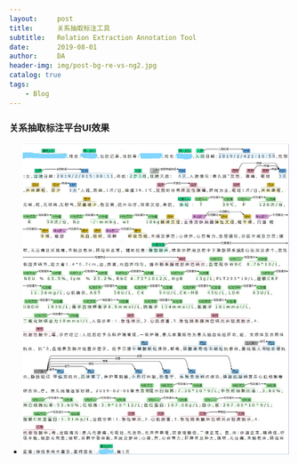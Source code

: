 ```yaml
---
layout:     post
title:      关系抽取标注工具
subtitle:   Relation Extraction Annotation Tool
date:       2019-08-01
author:     DA
header-img: img/post-bg-re-vs-ng2.jpg
catalog: true
tags:
    - Blog
---
```


### 关系抽取标注平台UI效果
- ![关系抽取标注平台UI效果](/img/关系抽取标注.jpg)
